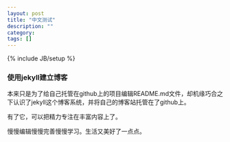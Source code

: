 ```yaml
---
layout: post
title: "中文测试"
description: ""
category: 
tags: []
---
```

{% include JB/setup %}
### 使用jekyll建立博客 ###
本来只是为了给自己托管在github上的项目编辑README.md文件，却机缘巧合之下认识了jekyll这个博客系统，并将自己的博客站托管在了github上。
   
   有了它，可以把精力专注在丰富内容上了。
   
   慢慢编辑慢慢完善慢慢学习。生活又美好了一点点。